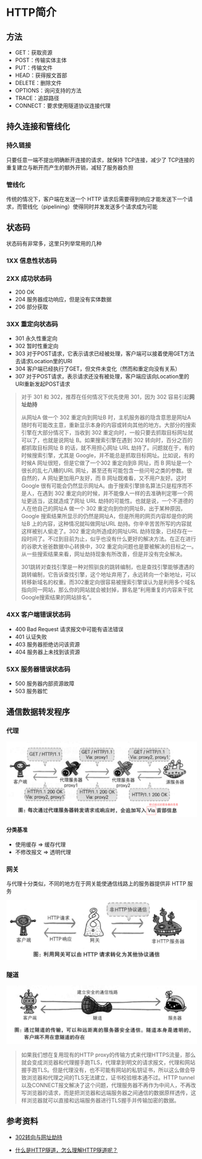 # HTTP简介

## 方法

+ GET：获取资源
+ POST：传输实体主体
+ PUT：传输文件
+ HEAD：获得报文首部
+ DELETE：删除文件
+ OPTIONS：询问支持的方法
+ TRACE：追踪路径
+ CONNECT：要求使用隧道协议连接代理

## 持久连接和管线化

### 持久链接

只要任意一端不提出明确断开连接的请求，就保持 TCP连接，减少了 TCP连接的重复建立与断开而产生的额外开销，减轻了服务器负担

### 管线化

传统的情况下，客户端在发送一个 HTTP 请求后需要得到响应才能发送下一个请求，而管线化（pipelining）使得同时并发发送多个请求成为可能

## 状态码

状态码有非常多，这里只列举常用的几种

### 1XX 信息性状态码

### 2XX 成功状态码

+ 200 OK
+ 204 服务器成功响应，但是没有实体数据
+ 206 部分获取

### 3XX 重定向状态码

+ 301 永久性重定向
+ 302 暂时性重定向
+ 303 对于POST请求，它表示请求已经被处理，客户端可以接着使用GET方法去请求Location里的URI
+ 304 客户端已经执行了GET，但文件未变化（然而和重定向没有关系）
+ 307 对于POST请求，表示请求还没有被处理，客户端应该向Location里的URI重新发起POST请求

> 对于 301 和 302，推荐在任何情况下优先使用 301，因为 302 容易引起**网址劫持**
>
> 从网址A 做一个 302 重定向到网址B 时，主机服务器的隐含意思是网址A 随时有可能改主意，重新显示本身的内容或转向其他的地方。大部分的搜索引擎在大部分情况下，当收到 302 重定向时，一般只要去抓取目标网址就可以了，也就是说网址 B。如果搜索引擎在遇到 302 转向时，百分之百的都抓取目标网址 B 的话，就不用担心网址 URL 劫持了。问题就在于，有的时候搜索引擎，尤其是 Google，并不能总是抓取目标网址。比如说，有的时候A 网址很短，但是它做了一个302 重定向到B 网址，而 B 网址是一个很长的乱七八糟的URL 网址，甚至还有可能包含一些问号之类的参数。很自然的，A 网址更加用户友好，而 B 网址既难看，又不用户友好。这时 Google 很有可能会仍然显示网址A。由于搜索引擎排名算法只是程序而不是人，在遇到 302 重定向的时候，并不能像人一样的去准确判定哪一个网址更适当，这就造成了网址 URL 劫持的可能性。也就是说，一个不道德的人在他自己的网址A 做一个 302 重定向到你的网址B，出于某种原因， Google 搜索结果所显示的仍然是网址A，但是所用的网页内容却是你的网址B 上的内容，这种情况就叫做网址URL 劫持。你辛辛苦苦所写的内容就这样被别人偷走了。302 重定向所造成的网址URL 劫持现象，已经存在一段时间了。不过到目前为止，似乎也没有什么更好的解决方法。在正在进行的谷歌大爸爸数据中心转换中，302 重定向问题也是要被解决的目标之一。从一些搜索结果来看，网址劫持现象有所改善，但是并没有完全解决。
>
> 301跳转对查找引擎是一种对照驯良的跳转编制，也是查找引擎能够遭遇的跳转编制，它告诉查找引擎，这个地址弃用了，永远转向一个新地址，可以转移新域名的权重。而302重定向很容易被搜索引擎误认为是利用多个域名指向同一网站，那么你的网站就会被封掉，罪名是“利用重复的内容来干扰Google搜索结果的网站排名”。

### 4XX 客户端错误状态码

+ 400 Bad Request 请求报文中可能有语法错误
+ 401 认证失败
+ 403 服务器拒绝访问该资源
+ 404 服务器上未找到该资源

### 5XX 服务器错误状态码

+ 500 服务器内部资源故障
+ 503 服务器忙

## 通信数据转发程序

### 代理

![proxy](./assets/proxy.png)

#### 分类基准

+ 使用缓存 => 缓存代理
+ 不修改报文 => 透明代理

### 网关

与代理十分类似，不同的地方在于网关能使通信线路上的服务器提供非 HTTP 服务

![gateway](./assets/gateway.png)

### 隧道

![tunnel](./assets/tunnel.png)

> 如果我们想在复用现有的HTTP proxy的传输方式来代理HTTPS流量，那么就会变成浏览器和代理握手跑TLS，代理拿到明文的请求报文，代理和网站握手跑TLS。但是代理没有，也不可能有网站的私钥证书，所以这么做会导致浏览器和代理之间的TLS无法建立，证书校验根本通不过。HTTP tunnel以及CONNECT报文解决了这个问题，代理服务器不再作为中间人，不再改写浏览器的请求，而是把浏览器和远端服务器之间通信的数据原样透传，这样浏览器就可以直接和远端服务器进行TLS握手并传输加密的数据。

## 参考资料

+ [302转向与网址劫持](https://www.seozac.com/seo-tips/302-redirect-page-hijacking/)


+ [什么是HTTP隧道，怎么理解HTTP隧道呢？](https://www.zhihu.com/question/21955083)

